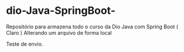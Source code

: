 # dio-Java-SpringBoot-
Repositório para armazena todo o curso da Dio Java com Spring Boot ( Claro )
Alterando um arquivo de forma local

Teste de envio.